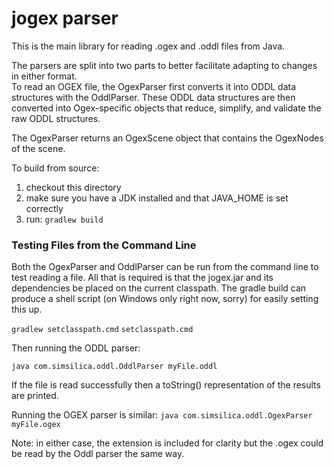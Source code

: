 jogex parser
=============

This is the main library for reading .ogex and .oddl files from Java.

The parsers are split into two parts to better facilitate adapting to changes in either format.  
To read an OGEX file, the OgexParser first converts it into ODDL data structures with the OddlParser.
These ODDL data structures are then converted into Ogex-specific objects that reduce, simplify, and 
validate the raw ODDL structures.  

The OgexParser returns an OgexScene object that contains the OgexNodes of the scene.


To build from source:

1. checkout this directory
2. make sure you have a JDK installed and that JAVA_HOME is set correctly
3. run: 
`gradlew build`

### Testing Files from the Command Line

Both the OgexParser and OddlParser can be run from the command line to test reading
a file.  All that is required is that the jogex.jar and its dependencies be placed on
the current classpath.  The gradle build can produce a shell script (on Windows only right now, sorry)
for easily setting this up.

`gradlew setclasspath.cmd`
`setclasspath.cmd`

Then running the ODDL parser:

`java com.simsilica.oddl.OddlParser myFile.oddl`

If the file is read successfully then a toString() representation of the results are printed.

Running the OGEX parser is similar:
`java com.simsilica.oddl.OgexParser myFile.ogex`

Note: in either case, the extension is included for clarity but the .ogex could be read by the Oddl parser the same way.

